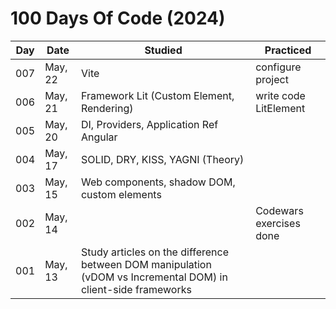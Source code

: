 # 100 Days Of Code (2024)

| Day | Date    | Studied                                                                                                       | Practiced                    |
| --- | -----   | ---                                                                                                           | ---                          |
| 007 | May, 22 | Vite                                                                                                          | configure project            |
| 006 | May, 21 | Framework Lit (Custom Element, Rendering)                                                                     | write code LitElement        |
| 005 | May, 20 | DI, Providers, Application Ref Angular                                                                        |                              |
| 004 | May, 17 | SOLID, DRY, KISS, YAGNI (Theory)                                                                              |                              |
| 003 | May, 15 | Web components, shadow DOM, custom elements                                                                   |                              |
| 002 | May, 14 |                                                                                                               | Codewars exercises done      |
| 001 | May, 13 | Study articles on the difference between DOM manipulation (vDOM vs Incremental DOM) in client-side frameworks |                              |
